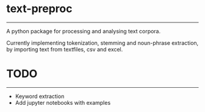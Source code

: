 # text-preproc
---
A python package for processing and analysing text corpora.

Currently implementing tokenization, stemming and noun-phrase extraction, by importing text from textfiles, csv and excel.

# TODO
---
* Keyword extraction
* Add jupyter notebooks with examples 
